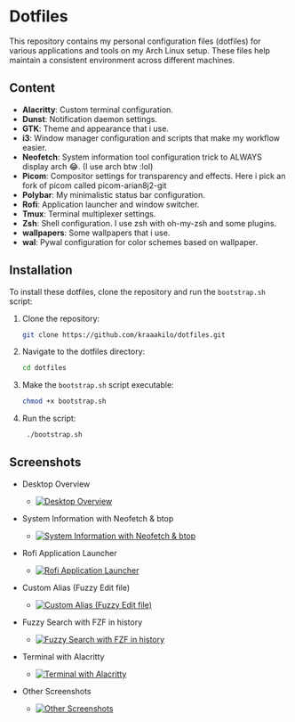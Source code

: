 # Dotfiles

This repository contains my personal configuration files (dotfiles) for various applications and tools on my Arch Linux setup. These files help maintain a consistent environment across different machines.

## Content

- **Alacritty**: Custom terminal configuration.
- **Dunst**: Notification daemon settings.
- **GTK**: Theme and appearance that i use.
- **i3**: Window manager configuration and scripts that make my workflow easier.
- **Neofetch**: System information tool configuration trick to ALWAYS display arch 😂. (I use arch btw :lol)
- **Picom**: Compositor settings for transparency and effects. Here i pick an fork of picom called picom-arian8j2-git
- **Polybar**: My minimalistic status bar configuration.
- **Rofi**: Application launcher and window switcher.
- **Tmux**: Terminal multiplexer settings.
- **Zsh**: Shell configuration. I use zsh with oh-my-zsh and some plugins.
- **wallpapers**: Some wallpapers that i use.
- **wal**: Pywal configuration for color schemes based on wallpaper.

## Installation

To install these dotfiles, clone the repository and run the `bootstrap.sh` script:

1. Clone the repository:
   ```sh
   git clone https://github.com/kraaakilo/dotfiles.git
   ```
2. Navigate to the dotfiles directory:
   ```sh
   cd dotfiles
   ```
3. Make the `bootstrap.sh` script executable:
   ```sh
   chmod +x bootstrap.sh
   ```
4. Run the script:
   ```sh
    ./bootstrap.sh
    ```

## Screenshots

- Desktop Overview
  - [![Desktop Overview](shots/shot-1.png)](shots/shot-1.png)

- System Information with Neofetch & btop
    - [![System Information with Neofetch & btop](shots/shot-3.png)](shots/shot-3.png)

- Rofi Application Launcher
    - [![Rofi Application Launcher](shots/shot-4.png)](shots/shot-4.png)

- Custom Alias (Fuzzy Edit file)
    - [![Custom Alias (Fuzzy Edit file)](shots/shot-5.png)](shots/shot-5.png)

- Fuzzy Search with FZF in history
    - [![Fuzzy Search with FZF in history](shots/shot-6.png)](shots/shot-6.png)

- Terminal with Alacritty
    - [![Terminal with Alacritty](shots/shot-2.png)](shots/shot-2.png)
    
- Other Screenshots
    - [![Other Screenshots](shots/shot-9.png)](shots/shot-9.png)